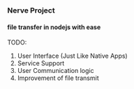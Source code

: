 ### Nerve Project

#### file transfer in nodejs with ease

TODO:

1. User Interface (Just Like Native Apps)
2. Service Support
2. User Communication logic
3. Improvement of file transmit